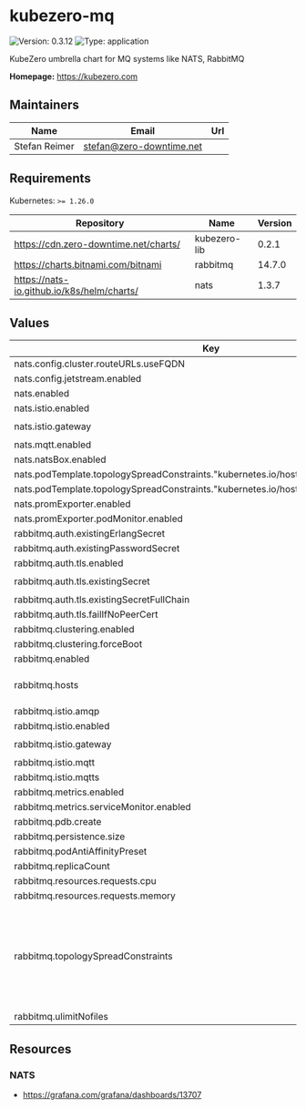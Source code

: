 # kubezero-mq

![Version: 0.3.12](https://img.shields.io/badge/Version-0.3.12-informational?style=flat-square) ![Type: application](https://img.shields.io/badge/Type-application-informational?style=flat-square)

KubeZero umbrella chart for MQ systems like NATS, RabbitMQ

**Homepage:** <https://kubezero.com>

## Maintainers

| Name | Email | Url |
| ---- | ------ | --- |
| Stefan Reimer | <stefan@zero-downtime.net> |  |

## Requirements

Kubernetes: `>= 1.26.0`

| Repository | Name | Version |
|------------|------|---------|
| https://cdn.zero-downtime.net/charts/ | kubezero-lib | 0.2.1 |
| https://charts.bitnami.com/bitnami | rabbitmq | 14.7.0 |
| https://nats-io.github.io/k8s/helm/charts/ | nats | 1.3.7 |

## Values

| Key | Type | Default | Description |
|-----|------|---------|-------------|
| nats.config.cluster.routeURLs.useFQDN | bool | `true` |  |
| nats.config.jetstream.enabled | bool | `true` |  |
| nats.enabled | bool | `false` |  |
| nats.istio.enabled | bool | `false` |  |
| nats.istio.gateway | string | `"istio-ingress/private-ingressgateway"` |  |
| nats.mqtt.enabled | bool | `false` |  |
| nats.natsBox.enabled | bool | `false` |  |
| nats.podTemplate.topologySpreadConstraints."kubernetes.io/hostname".maxSkew | int | `1` |  |
| nats.podTemplate.topologySpreadConstraints."kubernetes.io/hostname".whenUnsatisfiable | string | `"DoNotSchedule"` |  |
| nats.promExporter.enabled | bool | `false` |  |
| nats.promExporter.podMonitor.enabled | bool | `false` |  |
| rabbitmq.auth.existingErlangSecret | string | `"rabbitmq"` |  |
| rabbitmq.auth.existingPasswordSecret | string | `"rabbitmq"` |  |
| rabbitmq.auth.tls.enabled | bool | `false` |  |
| rabbitmq.auth.tls.existingSecret | string | `"rabbitmq-server-certificate"` |  |
| rabbitmq.auth.tls.existingSecretFullChain | bool | `true` |  |
| rabbitmq.auth.tls.failIfNoPeerCert | bool | `false` |  |
| rabbitmq.clustering.enabled | bool | `false` |  |
| rabbitmq.clustering.forceBoot | bool | `false` |  |
| rabbitmq.enabled | bool | `false` |  |
| rabbitmq.hosts | list | `[]` | hostnames of rabbitmq services, used for Istio and TLS |
| rabbitmq.istio.amqp | bool | `false` |  |
| rabbitmq.istio.enabled | bool | `false` |  |
| rabbitmq.istio.gateway | string | `"istio-ingress/private-ingressgateway"` |  |
| rabbitmq.istio.mqtt | bool | `false` |  |
| rabbitmq.istio.mqtts | bool | `false` |  |
| rabbitmq.metrics.enabled | bool | `false` |  |
| rabbitmq.metrics.serviceMonitor.enabled | bool | `true` |  |
| rabbitmq.pdb.create | bool | `false` |  |
| rabbitmq.persistence.size | string | `"2Gi"` |  |
| rabbitmq.podAntiAffinityPreset | string | `""` |  |
| rabbitmq.replicaCount | int | `1` |  |
| rabbitmq.resources.requests.cpu | string | `"100m"` |  |
| rabbitmq.resources.requests.memory | string | `"512Mi"` |  |
| rabbitmq.topologySpreadConstraints | string | `"- maxSkew: 1\n  topologyKey: topology.kubernetes.io/zone\n  whenUnsatisfiable: DoNotSchedule\n  labelSelector:\n    matchLabels: {{- include \"common.labels.matchLabels\" . | nindent 6 }}\n- maxSkew: 1\n  topologyKey: kubernetes.io/hostname\n  whenUnsatisfiable: DoNotSchedule\n  labelSelector:\n    matchLabels: {{- include \"common.labels.matchLabels\" . | nindent 6 }}"` |  |
| rabbitmq.ulimitNofiles | string | `""` |  |

## Resources

### NATS
- https://grafana.com/grafana/dashboards/13707
